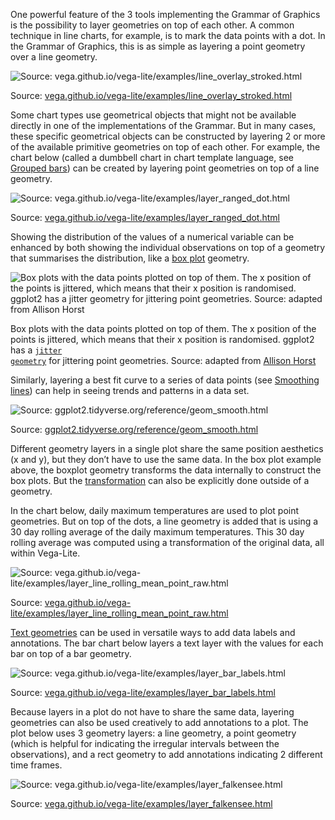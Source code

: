 One powerful feature of the 3 tools implementing the Grammar of Graphics is the possibility to layer geometries on top of each other. A common technique in line charts, for example, is to mark the data points with a dot. In the Grammar of Graphics, this is as simple as layering a point geometry over a line geometry.

![Source: [vega.github.io/vega-lite/examples/line_overlay_stroked.html](https://vega.github.io/vega-lite/examples/line_overlay_stroked.html)](Chart%20types%20and%20the%20Grammar%20of%20Graphics%20263c3fb1faf44d64a3e2670baf5bcc26/vega-lite-lines-dots.png)

Source: [vega.github.io/vega-lite/examples/line_overlay_stroked.html](https://vega.github.io/vega-lite/examples/line_overlay_stroked.html)

Some chart types use geometrical objects that might not be available directly in one of the implementations of the Grammar. But in many cases, these specific geometrical objects can be constructed by layering 2 or more of the available primitive geometries on top of each other. For example, the chart below (called a dumbbell chart in chart template language, see <span class='internal-link'>[Grouped bars](grouped-bars)</span>) can be created by layering point geometries on top of a line geometry.

![Source: [vega.github.io/vega-lite/examples/layer_ranged_dot.html](https://vega.github.io/vega-lite/examples/layer_ranged_dot.html)](Chart%20types%20and%20the%20Grammar%20of%20Graphics%20263c3fb1faf44d64a3e2670baf5bcc26/dumbbell-vega-lite.png)

Source: [vega.github.io/vega-lite/examples/layer_ranged_dot.html](https://vega.github.io/vega-lite/examples/layer_ranged_dot.html)

Showing the distribution of the values of a numerical variable can be enhanced by both showing the individual observations on top of a geometry that summarises the distribution, like a <span class='internal-link'>[box plot](box-plots)</span> geometry.

![Box plots with the data points plotted on top of them. The x position of the points is jittered, which means that their x position is randomised. ggplot2 has a <code><a href='https://ggplot2.tidyverse.org/reference/geom_jitter.html'>jitter geometry</a></code> for jittering point geometries. Source: adapted from [Allison Horst](https://allisonhorst.github.io/palmerpenguins/articles/examples.html)](Chart%20types%20and%20the%20Grammar%20of%20Graphics%20263c3fb1faf44d64a3e2670baf5bcc26/penguin-boxplots-jitter.png)

Box plots with the data points plotted on top of them. The x position of the points is jittered, which means that their x position is randomised. ggplot2 has a <code><a href='https://ggplot2.tidyverse.org/reference/geom_jitter.html'>jitter geometry</a></code> for jittering point geometries. Source: adapted from [Allison Horst](https://allisonhorst.github.io/palmerpenguins/articles/examples.html)

Similarly, layering a best fit curve to a series of data points (see <span class='internal-link'>[Smoothing lines](smoothing-lines)</span>) can help in seeing trends and patterns in a data set.

![Source: [ggplot2.tidyverse.org/reference/geom_smooth.html](https://ggplot2.tidyverse.org/reference/geom_smooth.html)](Chart%20types%20and%20the%20Grammar%20of%20Graphics%20263c3fb1faf44d64a3e2670baf5bcc26/geom_smooth-layer-ggplot2.png)

Source: [ggplot2.tidyverse.org/reference/geom_smooth.html](https://ggplot2.tidyverse.org/reference/geom_smooth.html)

Different geometry layers in a single plot share the same position aesthetics (x and y), but they don’t have to use the same data. In the box plot example above, the boxplot geometry transforms the data internally to construct the box plots. But the <span class='internal-link'>[transformation](gog-building-blocks-transformations)</span> can also be explicitly done outside of a geometry.

In the chart below, daily maximum temperatures are used to plot point geometries. But on top of the dots, a line geometry is added that is using a 30 day rolling average of the daily maximum temperatures. This 30 day rolling average was computed using a transformation of the original data, all within Vega-Lite.

![Source: [vega.github.io/vega-lite/examples/layer_line_rolling_mean_point_raw.html](https://vega.github.io/vega-lite/examples/layer_line_rolling_mean_point_raw.html)](Chart%20types%20and%20the%20Grammar%20of%20Graphics%20263c3fb1faf44d64a3e2670baf5bcc26/moving-average-layer-vega-lite.png)

Source: [vega.github.io/vega-lite/examples/layer_line_rolling_mean_point_raw.html](https://vega.github.io/vega-lite/examples/layer_line_rolling_mean_point_raw.html)

<p><span class='internal-link'><a href='text-geometries'>Text geometries</a></span> can be used in versatile ways to add data labels and annotations. The bar chart below layers a text layer with the values for each bar on top of a bar geometry.</p>

![Source: [vega.github.io/vega-lite/examples/layer_bar_labels.html](https://vega.github.io/vega-lite/examples/layer_bar_labels.html)](Chart%20types%20and%20the%20Grammar%20of%20Graphics%20263c3fb1faf44d64a3e2670baf5bcc26/vega-lite-data-labels-bars.png)

Source: [vega.github.io/vega-lite/examples/layer_bar_labels.html](https://vega.github.io/vega-lite/examples/layer_bar_labels.html)

Because layers in a plot do not have to share the same data, layering geometries can also be used creatively to add annotations to a plot. The plot below uses 3 geometry layers: a line geometry, a point geometry (which is helpful for indicating the irregular intervals between the observations), and a rect geometry to add annotations indicating 2 different time frames.

![Source: [vega.github.io/vega-lite/examples/layer_falkensee.html](https://vega.github.io/vega-lite/examples/layer_falkensee.html)](Chart%20types%20and%20the%20Grammar%20of%20Graphics%20263c3fb1faf44d64a3e2670baf5bcc26/annotations-vega-lite.png)

Source: [vega.github.io/vega-lite/examples/layer_falkensee.html](https://vega.github.io/vega-lite/examples/layer_falkensee.html)